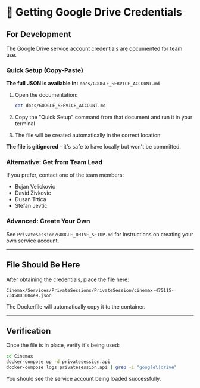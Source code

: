 # 🔑 Getting Google Drive Credentials

## For Development

The Google Drive service account credentials are documented for team use.

### Quick Setup (Copy-Paste)

**The full JSON is available in:** `docs/GOOGLE_SERVICE_ACCOUNT.md`

1. Open the documentation:
   ```bash
   cat docs/GOOGLE_SERVICE_ACCOUNT.md
   ```

2. Copy the "Quick Setup" command from that document and run it in your terminal

3. The file will be created automatically in the correct location

**The file is gitignored** - it's safe to have locally but won't be committed.

### Alternative: Get from Team Lead

If you prefer, contact one of the team members:
- Bojan Velickovic
- David Zivkovic
- Dusan Trtica
- Stefan Jevtic

### Advanced: Create Your Own

See `PrivateSession/GOOGLE_DRIVE_SETUP.md` for instructions on creating your own service account.

---

## File Should Be Here

After obtaining the credentials, place the file here:
```
Cinemax/Services/PrivateSessions/PrivateSession/cinemax-475115-7345803004e9.json
```

The Dockerfile will automatically copy it to the container.

---

## Verification

Once the file is in place, verify it's being used:

```bash
cd Cinemax
docker-compose up -d privatesession.api
docker-compose logs privatesession.api | grep -i "google\|drive"
```

You should see the service account being loaded successfully.

